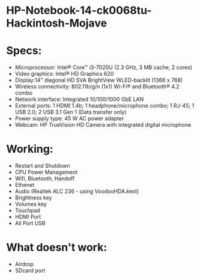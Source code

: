 # HP-Notebook-14-ck0068tu-Hackintosh-Mojave

# Specs:
- Microprocessor: Intel® Core™ i3-7020U (2.3 GHz, 3 MB cache, 2 cores)
- Video graphics: Intel® HD Graphics 620
- Display:14" diagonal HD SVA BrightView WLED-backlit (1366 x 768)
- Wireless connectivity: 802.11b/g/n (1x1) Wi-Fi® and Bluetooth® 4.2 combo
- Network interface: Integrated 10/100/1000 GbE LAN
- External ports: 1 HDMI 1.4b; 1 headphone/microphone combo; 1 RJ-45; 1 USB 2.0; 2 USB 3.1 Gen 1 (Data transfer only)
- Power supply type: 45 W AC power adapter
- Webcam: HP TrueVision HD Camera with integrated digital microphone

# Working:
- Restart and Shutdown
- CPU Power Management
- Wifi, Bluetooth, Handoff
- Ethenet 
- Audio (Realtek ALC 236 - using VoodooHDA.kext)
- Brightness key
- Volumes key
- Touchpad
- HDMI Port
- All Port USB

# What doesn't work:
- Airdrop
- SDcard port
